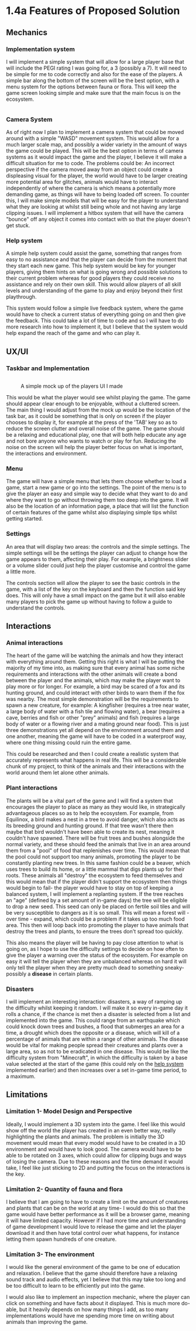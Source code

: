 # 1.4a Features of Proposed Solution

## Mechanics

### Implementation system

I will implement a simple system that will allow for a large player base that will include the PEGI rating I was going for, a 3 (possibly a 7). It will need to be simple for me to code correctly and also for the ease of the players. A simple bar along the bottom of the screen will be the best option, with a menu system for the options between fauna or flora. This will keep the game screen looking simple and make sure that the main focus is on the ecosystem.

<figure><img src="../.gitbook/assets/image (2) (1).png" alt=""><figcaption></figcaption></figure>

### Camera System

As of right now I plan to implement a camera system that could be moved around with a simple "WASD" movement system. This would allow for a much larger scale map, and possibly a wider variety in the amount of ways the game could be played. This will be the best option in terms of camera systems as it would impact the game and the player, I believe it will make a difficult situation for me to code. The problems could be: An incorrect perspective if the camera moved away from an object could create a displeasing visual for the player, the world would have to be larger creating more potential area for glitches, animals would have to interact independently of where the camera is which means a potentially more demanding game, as things will have to being loaded off screen. To counter this, I will make simple models that will be easy for the player to understand what they are looking at whilst still being whole and not having any large clipping issues. I will implement a hitbox system that will have the camera "bounce" off any object it comes into contact with so that the player doesn't get stuck. &#x20;

### Help system

A simple help system could assist the game, something that ranges from easy to no assistance and that the player can decide from the moment that they start each new game. This help system would be key for younger players, giving them hints on what is going wrong and possible solutions to their current problem whereas for good players they could receive no assistance and rely on their own skill. This would allow players of all skill levels and understanding of the game to play and enjoy beyond their first playthrough.

This system would follow a simple live feedback system, where the game would have to check a current status of everything going on and then give the feedback. This could take a lot of time to code and so I will have to do more research into how to implement it, but I believe that the system would help expand the reach of the game and who can play it.&#x20;

## UX/UI

### Taskbar and Implementation

<figure><img src="../.gitbook/assets/image (5).png" alt=""><figcaption><p>A simple mock up of the players UI I made</p></figcaption></figure>

This would be what the player would see whilst playing the game. The game should appear clear enough to be enjoyable, without a cluttered screen. The main thing I would adjust from the mock up would be the location of the task bar, as it could be something that is only on screen if the player chooses to display it, for example at the press of the 'TAB' key so as to reduce the screen clutter and overall noise of the game. The game should be a relaxing and educational play, one that will both help educate any age and not bore anyone who wants to watch or play for fun. Reducing the noise on the screen will help the player better focus on what is important, the interactions and environment.&#x20;

### Menu&#x20;

The game will have a simple menu that lets them choose whether to load a game, start a new game or go into the settings. The point of the menu is to give the player an easy and simple way to decide what they want to do and where they want to go without throwing them too deep into the game. It will also be the location of an information page, a place that will list the function of certain features of the game whilst also displaying simple tips whilst getting started.&#x20;

### Settings

An area that will display two areas: the controls and the simple settings. The simple settings will be the settings the player can adjust to change how the game appears to them, affecting their play. For example, a brightness slider or a volume slider could just help the player customise and control the game a little more.&#x20;

The controls section will allow the player to see the basic controls in the game, with a list of the key on the keyboard and then the function said key does. This will only have a small impact on the game but it will also enable many players to pick the game up without having to follow a guide to understand the controls.&#x20;

## Interactions

### Animal interactions

The heart of the game will be watching the animals and how they interact with everything around them. Getting this right is what I will be putting the majority of my time into, as making sure that every animal has some niche requirements and interactions with the other animals will create a bond between the player and the animals, which may make the player want to play more or for longer. For example, a bird may be scared of a fox and its hunting ground, and could interact with other birds to warn them if the fox was nearby. The most simple demonstration will be the requirements to spawn a new creature, for example: A kingfisher (requires a tree near water,  a large body of water with a fish tile and flowing water), a bear (requires a cave, berries and fish or other "prey" animals) and fish (requires a large body of water or a flowing river and a mating ground near food). This is just three demonstrations yet all depend on the environment around them and one another, meaning the game will have to be coded in a waterproof way, where one thing missing could ruin the entire game.&#x20;

&#x20;This could be researched and then I could create a realistic system that accurately represents what happens in real life. This will be a considerable chunk of my project, to think of the animals and their interactions with the world around them let alone other animals.&#x20;

### Plant interactions

The plants will be a vital part of the game and I will find a system that encourages the player to place as many as they would like, in strategically advantageous places so as to help the ecosystem. For example, from Equilinox, a bird makes a nest in a tree to avoid danger, which also acts as its breeding ground and hunting ground. If that tree wasn't there then maybe that bird wouldn't have been able to create its nest, meaning it couldn't have spawned. There will be fruit trees and bushes alongside the normal variety, and these should feed the animals that live in an area around them from a "pool" of food that replenishes over time. This would mean that the pool could not support too many animals, promoting the player to be constantly planting new trees. In this same fashion could be a beaver, which uses trees to build its home, or a little mammal that digs plants up for their roots. These animals all "destroy" the ecosystem to feed themselves and this would mean that if the player didn't support the ecosystem then things would begin to fail- the player would have to stay on top of keeping a balanced system, I will implement a replanting system. If the tree reaches an "age" (defined by a  set amount of in-game days) the tree will be eligible to drop a new seed. This seed can only be placed on fertile soil tiles and will be very susceptible to dangers as it is so small. This will mean a forest will - over time - expand, which could be a problem if it takes up too much food area. This then will loop back into promoting the player to have animals that destroy the trees and plants, to ensure the trees don't spread too quickly.&#x20;

&#x20;This also means the player will be having to pay close attention to what is going on, as I hope to use the difficulty settings to decide on how often to give the player a warning over the status of the ecosystem. For example on easy it will tell the player when they are unbalanced whereas on hard it will only tell the player when they are pretty much dead to something sneaky- possibly a **disease** in certain plants.&#x20;

### Disasters

I will implement an interesting interaction: disasters, a way of ramping up the difficulty whilst keeping it random. I will make it so every in-game day it rolls a chance, if the chance is met then a disaster is selected from a list and implemented into the game. This could range from an earthquake which could knock down trees and bushes, a flood that submerges an area for a time, a drought which does the opposite or a disease, which will kill of a percentage of animals that are within a range of other animals. The disease would be vital for making people spread their creatures and plants over a large area, so as not to be eradicated in one disease. This would be like the difficulty system from "Minecraft", in which the difficulty is taken by a base value selected at the start of the game (this could rely on the [help system](1.4a-features-of-the-proposed-solution.md#help-system) implemented earlier) and then increases over a set in-game time period, to a maximum.

## Limitations

### Limitation 1- Model Design and Perspective

Ideally, I would  implement a 3D system into the game. I feel like this would show off the world the player has created in an even better way, really highlighting the plants and animals. The problem is initially the 3D movement would mean that every model would have to be created in a 3D environment and would have to look good. The camera would have to be able to be rotated on 3 axes, which could allow for clipping bugs and ways of losing the camera. Due to these reasons and the time demand it would take, I feel like just sticking to 2D and putting the focus on the interactions is the key.&#x20;

### Limitation 2- Quantity of fauna and flora

I believe that I am going to have to create a limit on the amount of creatures and plants that can be on the world at any time- I would do this so that the game would have better performance as it will be a browser game, meaning it will have limited capacity. However if I had more time and understanding of game development I would love to release the game and let the player download it and then have total control over what happens, for instance letting them spawn hundreds of one creature.&#x20;

### Limitation 3- The environment

I would like the general environment of the game to be one of education and relaxation. I believe that the game should therefore have a relaxing sound track and audio effects, yet I believe that this may take too long and be too difficult to learn to be efficiently put into the game.&#x20;

I would also like to implement an inspection mechanic, where the player can click on something and have facts about it displayed. This is much more do-able, but it heavily depends on how many things I add, as too many implementations would have me spending more time on writing about animals than improving the game.




